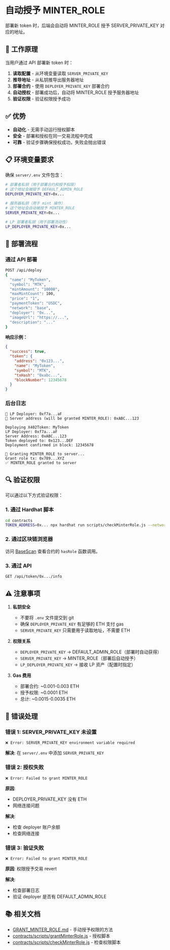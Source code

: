 # 自动授予 MINTER_ROLE

部署新 token 时，后端会自动将 MINTER_ROLE 授予 SERVER_PRIVATE_KEY 对应的地址。

## 🎯 工作原理

当用户通过 API 部署新 token 时：

1. **读取配置** - 从环境变量读取 `SERVER_PRIVATE_KEY`
2. **推导地址** - 从私钥推导出服务器地址
3. **部署合约** - 使用 `DEPLOYER_PRIVATE_KEY` 部署合约
4. **自动授权** - 部署成功后，自动将 MINTER_ROLE 授予服务器地址
5. **验证权限** - 验证权限授予成功

## ✅ 优势

- **自动化** - 无需手动运行授权脚本
- **安全** - 部署和授权在同一交易流程中完成
- **可靠** - 验证步骤确保授权成功，失败会抛出错误

## 📋 环境变量要求

确保 `server/.env` 文件包含：

```bash
# 部署者私钥（用于部署合约和授予权限）
# 这个地址会被授予 DEFAULT_ADMIN_ROLE
DEPLOYER_PRIVATE_KEY=0x...

# 服务器私钥（用于 mint 操作）
# 这个地址会自动被授予 MINTER_ROLE
SERVER_PRIVATE_KEY=0x...

# LP 部署者私钥（用于部署流动性）
LP_DEPLOYER_PRIVATE_KEY=0x...
```

## 🔄 部署流程

### 通过 API 部署

```bash
POST /api/deploy
{
  "name": "MyToken",
  "symbol": "MTK",
  "mintAmount": "10000",
  "maxMintCount": 100,
  "price": "1",
  "paymentToken": "USDC",
  "network": "base",
  "deployer": "0x...",
  "imageUrl": "https://...",
  "description": "..."
}
```

**响应示例：**

```json
{
  "success": true,
  "token": {
    "address": "0x123...",
    "name": "MyToken",
    "symbol": "MTK",
    "txHash": "0xabc...",
    "blockNumber": 12345678
  }
}
```

### 后台日志

```
💼 LP Deployer: 0xf7a...aF
🔐 Server address (will be granted MINTER_ROLE): 0xABC...123

Deploying X402Token: MyToken
LP Deployer: 0xf7a...aF
Server Address: 0xABC...123
Token deployed to: 0x123...DEF
Deployment confirmed in block: 12345678

🔐 Granting MINTER_ROLE to server...
Grant role tx: 0x789...XYZ
✅ MINTER_ROLE granted to server
```

## 🔍 验证权限

可以通过以下方式验证权限：

### 1. 通过 Hardhat 脚本

```bash
cd contracts
TOKEN_ADDRESS=0x... npx hardhat run scripts/checkMinterRole.js --network base
```

### 2. 通过区块链浏览器

访问 [BaseScan](https://basescan.org) 查看合约的 `hasRole` 函数调用。

### 3. 通过 API

```bash
GET /api/token/0x.../info
```

## ⚠️ 注意事项

1. **私钥安全**
   - 不要将 `.env` 文件提交到 git
   - 确保 `DEPLOYER_PRIVATE_KEY` 有足够的 ETH 支付 gas
   - `SERVER_PRIVATE_KEY` 只需要用于读取地址，不需要 ETH

2. **权限关系**
   - `DEPLOYER_PRIVATE_KEY` → DEFAULT_ADMIN_ROLE（部署时自动获得）
   - `SERVER_PRIVATE_KEY` → MINTER_ROLE（部署后自动授予）
   - `LP_DEPLOYER_PRIVATE_KEY` → 接收 LP 资产（配置时指定）

3. **Gas 费用**
   - 部署合约: ~0.001-0.003 ETH
   - 授予权限: ~0.0001 ETH
   - 总计: ~0.0015-0.0035 ETH

## 🚨 错误处理

### 错误 1: SERVER_PRIVATE_KEY 未设置

```
❌ Error: SERVER_PRIVATE_KEY environment variable required
```

**解决**: 在 `server/.env` 中添加 `SERVER_PRIVATE_KEY`

### 错误 2: 授权失败

```
❌ Error: Failed to grant MINTER_ROLE
```

**原因**: 
- DEPLOYER_PRIVATE_KEY 没有 ETH
- 网络连接问题

**解决**: 
- 检查 deployer 账户余额
- 检查网络连接

### 错误 3: 验证失败

```
❌ Error: Failed to grant MINTER_ROLE
```

**原因**: 权限授予交易 revert

**解决**: 
- 检查部署日志
- 验证 deployer 是否有 DEFAULT_ADMIN_ROLE

## 📚 相关文档

- [GRANT_MINTER_ROLE.md](../../contracts/GRANT_MINTER_ROLE.md) - 手动授予权限的方法
- [contracts/scripts/grantMinterRole.js](../../contracts/scripts/grantMinterRole.js) - 授权脚本
- [contracts/scripts/checkMinterRole.js](../../contracts/scripts/checkMinterRole.js) - 检查权限脚本

